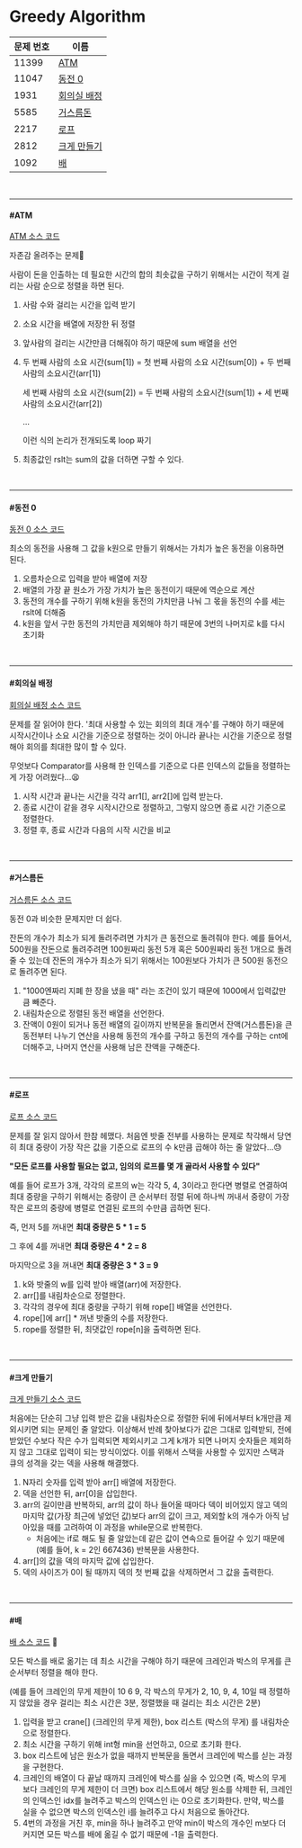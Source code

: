 # Greedy Algorithm

| 문제 번호 | 이름                        |
| --------- | --------------------------- |
| 11399     | [ATM](#ATM)                 |
| 11047     | [동전 0](#동전-0)           |
| 1931      | [회의실 배정](#회의실-배정) |
| 5585      | [거스름돈](#거스름돈)       |
| 2217      | [로프](#로프)               |
| 2812      | [크게 만들기](#크게-만들기) |
| 1092      | [배](#배)                   |

<br>

<hr>

#### #ATM

[ATM 소스 코드](https://github.com/hjyeon-n/Algorithm_study/blob/master/BOJ/2020.07/Solution_11399.java  )

자존감 올려주는 문제💪

사람이 돈을 인출하는 데 필요한 시간의 합의 최솟값을 구하기 위해서는 시간이 적게 걸리는 사람 순으로 정렬을 하면 된다.

1. 사람 수와 걸리는 시간을 입력 받기

2. 소요 시간을 배열에 저장한 뒤 정렬

3. 앞사람의 걸리는 시간만큼 더해줘야 하기 때문에 sum 배열을 선언

4. 두 번째 사람의 소요 시간(sum[1]) = 첫 번째 사람의 소요 시간(sum[0]) + 두 번째 사람의 소요시간(arr[1])<br>

   세 번째 사람의 소요 시간(sum[2]) = 두 번째 사람의 소요시간(sum[1]) + 세 번째 사람의 소요시간(arr[2]) <br>

   ... <br>

   이런 식의 논리가 전개되도록 loop 짜기

5. 최종값인 rslt는 sum의 값을 더하면 구할 수 있다.

<br>

<hr>

#### #동전 0

[동전 0 소스 코드](https://github.com/hjyeon-n/Algorithm_study/blob/master/BOJ/2020.07/Solution_11047.java )

최소의 동전을 사용해 그 값을 k원으로 만들기 위해서는 가치가 높은 동전을 이용하면 된다.

1. 오름차순으로 입력을 받아 배열에 저장
2. 배열의 가장 끝 원소가 가장 가치가 높은 동전이기 때문에 역순으로 계산
3. 동전의 개수를 구하기 위해 k원을 동전의 가치만큼 나눠 그 몫을 동전의 수를 세는 rslt에 더해줌
4. k원을 앞서 구한 동전의 가치만큼 제외해야 하기 때문에 3번의 나머지로 k를 다시 초기화

<br>

<hr>

#### #회의실 배정

[회의실 배정 소스 코드](https://github.com/hjyeon-n/Algorithm_study/blob/master/BOJ/2020.07/Solution_1931.java   )

문제를 잘 읽어야 한다. '최대 사용할 수 있는 회의의 최대 개수'를 구해야 하기 때문에 시작시간이나 소요 시간을 기준으로 정렬하는 것이 아니라 끝나는 시간을 기준으로 정렬해야 회의를 최대한 많이 할 수 있다.

무엇보다 Comparator를 사용해 한 인덱스를 기준으로 다른 인덱스의 값들을 정렬하는 게 가장 어려웠다...😫



1. 시작 시간과 끝나는 시간을 각각 arr1[], arr2[]에 입력 받는다.
2. 종료 시간이 같을 경우 시작시간으로 정렬하고, 그렇지 않으면 종료 시간 기준으로 정렬한다.
3. 정렬 후, 종료 시간과 다음의 시작 시간을 비교

<br>

<hr>

#### #거스름돈

[거스름돈 소스 코드](https://github.com/hjyeon-n/Algorithm_study/blob/master/BOJ/2020.07/Solution_5585.java)

동전 0과 비슷한 문제지만 더 쉽다.

잔돈의 개수가 최소가 되게 돌려주려면 가치가 큰 동전으로 돌려줘야 한다. 예를 들어서, 500원을 잔돈으로 돌려주려면 100원짜리 동전 5개 혹은 500원짜리 동전 1개으로 돌려줄 수 있는데 잔돈의 개수가 최소가 되기 위해서는 100원보다 가치가 큰 500원 동전으로 돌려주면 된다.



1. "1000엔짜리 지폐 한 장을 냈을 때" 라는 조건이 있기 때문에 1000에서 입력값만큼 빼준다.
2. 내림차순으로 정렬된 동전 배열을 선언한다.
3. 잔액이 0원이 되거나 동전 배열의 길이까지 반복문을 돌리면서 잔액(거스름돈)을 큰 동전부터 나누기 연산을 사용해 동전의 개수를 구하고 동전의 개수를 구하는 cnt에 더해주고, 나머지 연산을 사용해 남은 잔액을 구해준다.

<br>

<hr>

#### #로프

[로프 소스 코드](https://github.com/hjyeon-n/Algorithm_study/blob/master/BOJ/2020.07/Solution_2217.java)

문제를 잘 읽지 않아서 한참 헤맸다.  처음엔 밧줄 전부를 사용하는 문제로 착각해서 당연히 최대 중량이 가장 작은 값을 기준으로 로프의 수 k만큼 곱해야 하는 줄 알았다...😓

**"모든 로프를 사용할 필요는 없고, 임의의 로프를 몇 개 골라서 사용할 수 있다"** 

예를 들어 로프가 3개, 각각의 로프의 w는 각각 5, 4, 3이라고 한다면 병렬로 연결하여 최대 중량을 구하기 위해서는 중량이 큰 순서부터 정렬 뒤에 하나씩 꺼내서 중량이 가장 작은 로프의 중량에 병렬로 연결된 로프의 수만큼 곱하면 된다.

즉, 먼저 5를 꺼내면 **최대 중량은 5 * 1 = 5**

그 후에 4를 꺼내면 **최대 중량은 4 * 2 = 8**

마지막으로 3을 꺼내면 **최대 중량은 3 * 3 = 9**



1. k와 밧줄의 w를 입력 받아 배열(arr)에 저장한다.
2. arr[]를 내림차순으로 정렬한다.
3. 각각의 경우에 최대 중량을 구하기 위해 rope[] 배열을 선언한다.
4. rope[]에 arr[] * 꺼낸 밧줄의 수를 저장한다.
5. rope를 정렬한 뒤, 최댓값인 rope[n]을 출력하면 된다.

<br>

<hr>

#### #크게 만들기

[크게 만들기 소스 코드](https://github.com/hjyeon-n/Algorithm_study/blob/master/BOJ/2020.07/Solution_2812.java)

처음에는 단순히 그냥 입력 받은 값을 내림차순으로 정렬한 뒤에 뒤에서부터 k개만큼 제외시키면 되는 문제인 줄 알았다. 이상해서 반례 찾아보다가 값은 그대로 입력받되, 전에 받았던 수보다 작은 수가 입력되면 제외시키고 그게 k개가 되면 나머지 숫자들은 제외하지 않고 그대로 입력이 되는 방식이었다. 이를 위해서 스택을 사용할 수 있지만 스택과 큐의 성격을 갖는 덱을 사용해 해결했다.

1. N자리 숫자를 입력 받아 arr[] 배열에 저장한다.
2. 덱을 선언한 뒤, arr[0]을 삽입한다.
3. arr의 길이만큼 반복하되, arr의 값이 하나 들어올 때마다 덱이 비어있지 않고 덱의 마지막 값(가장 최근에 넣었던 값)보다 arr의 값이 크고, 제외할 k의 개수가 아직 남아있을 때를 고려하여 이 과정을 while문으로 반복한다. 
   + 처음에는 if로 해도 될 줄 알았는데 같은 값이 연속으로 들어갈 수 있기 때문에 (예를 들어, k = 2인 667436) 반복문을 사용한다.
4. arr[]의 값을 덱의 마지막 값에 삽입한다.
5. 덱의 사이즈가 0이 될 때까지 덱의 첫 번째 값을 삭제하면서 그 값을 출력한다.

<br>

<hr>

#### #배

[배 소스 코드](https://github.com/hjyeon-n/Algorithm_study/blob/master/BOJ/2020.07/Solution_1092.java) 🚢

모든 박스를 배로 옮기는 데 최소 시간을 구해야 하기 때문에 크레인과 박스의 무게를 큰 순서부터 정렬을 해야 한다.

(예를 들어 크레인의 무게 제한이 10 6 9, 각 박스의 무게가 2, 10, 9, 4, 10일 때 정렬하지 않았을 경우 걸리는 최소 시간은 3분, 정렬했을 때 걸리는 최소 시간은 2분)

1. 입력을 받고 crane[] (크레인의 무게 제한), box 리스트 (박스의 무게) 를 내림차순으로 정렬한다.
2. 최소 시간을 구하기 위해 int형 min을 선언하고, 0으로 초기화 한다.
3. box 리스트에 남은 원소가 없을 때까지 반복문을 돌면서 크레인에 박스를 싣는 과정을 구현한다.
4. 크레인의 배열이 다 끝날 때까지 크레인에 박스를 실을 수 있으면 (즉, 박스의 무게보다 크레인의 무게 제한이 더 크면) box 리스트에서 해당 원소를 삭제한 뒤, 크레인의 인덱스인 idx를 늘려주고 박스의 인덱스인 i는 0으로 초기화한다. 만약, 박스를 실을 수 없으면 박스의 인덱스인 i를 늘려주고 다시 처음으로 돌아간다.
5. 4번의 과정을 거친 후, min을 하나 늘려주고 만약 min이 박스의 개수인 m보다 더 커지면 모든 박스를 배에 옮길 수 없기 때문에 -1을 출력한다.

